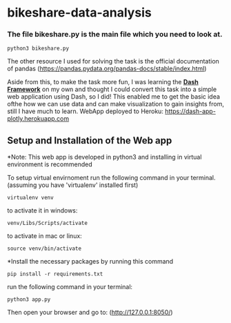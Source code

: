 # bikeshare-data-analysis
### The file **bikeshare.py** is the main file which you need to look at.
```
python3 bikeshare.py
```

The other resource I used for solving the task is the official documentation of pandas
(https://pandas.pydata.org/pandas-docs/stable/index.html)

Aside from this, to make the task more fun, I was learning the **[Dash Framework](https://plot.ly/products/dash/)** on my own and thought I could convert this task into a simple web application using Dash, so I did!
This enabled me to get the basic idea ofthe how we can use data and can make visualization to gain insights from, still I have much to learn.
WebApp deployed to Heroku:  https://dash-app-plotly.herokuapp.com
## Setup and Installation of the Web app
*Note: This web app is developed in python3 and installing in virtual environment is recommended

To setup virtual envirnoment run the following command in your terminal.(assuming you have 'virtualenv' installed first)
```
virtualenv venv
```

to activate it in windows:
```
venv/Libs/Scripts/activate
```

to activate in mac or linux:
```
source venv/bin/activate
```

*Install the necessary packages by running this command
```
pip install -r requirements.txt
```

run the following command in your terminal:
```
python3 app.py
```

Then open your browser and go to: (http://127.0.0.1:8050/)



